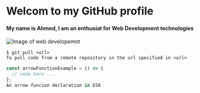 # Welcom to my GitHub profile
#### My name is Ahmed, I am an enthusiat for Web Development technologies
![Image of web developemnt](https://encrypted-tbn0.gstatic.com/images?q=tbn:ANd9GcTkR6FDm9dP-zCUifUIlC25RToRRp26k7yhtQ&s)
```
$ git pull <url>
To pull code from a remote repository in the url specified in <url>
```
``` javascript
const arrowFunctionExample = () => {
  // code here ...
};
An arrow funcion declaration in ES6
```
